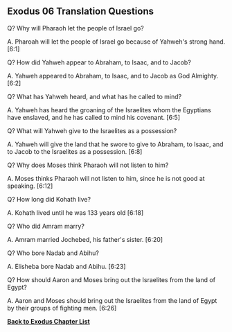 ## Exodus 06 Translation Questions ##

Q? Why will Pharaoh let the people of Israel go?

A. Pharoah will let the people of Israel go because of Yahweh's strong hand. [6:1]

Q? How did Yahweh appear to Abraham, to Isaac, and to Jacob?

A. Yahweh appeared to Abraham, to Isaac, and to Jacob as God Almighty. [6:2]

Q? What has Yahweh heard, and what has he called to mind?

A. Yahweh has heard the groaning of the Israelites whom the Egyptians have enslaved, and he has called to mind his covenant. [6:5]

Q? What will Yahweh give to the Israelites as a possession?

A. Yahweh will give the land that he swore to give to Abraham, to Isaac, and to Jacob to the Israelites as a possession. [6:8]

Q? Why does Moses think Pharaoh will not listen to him?

A. Moses thinks Pharaoh will not listen to him, since he is not good at speaking. [6:12]

Q? How long did Kohath live?

A. Kohath lived until he was 133 years old [6:18]

Q? Who did Amram marry?

A. Amram married Jochebed, his father's sister. [6:20]

Q? Who bore Nadab and Abihu?

A. Elisheba bore Nadab and Abihu. [6:23]

Q? How should Aaron and Moses bring out the Israelites from the land of Egypt?

A. Aaron and Moses should bring out the Israelites from the land of Egypt by their groups of fighting men. [6:26]

__[Back to Exodus Chapter List](./)__

